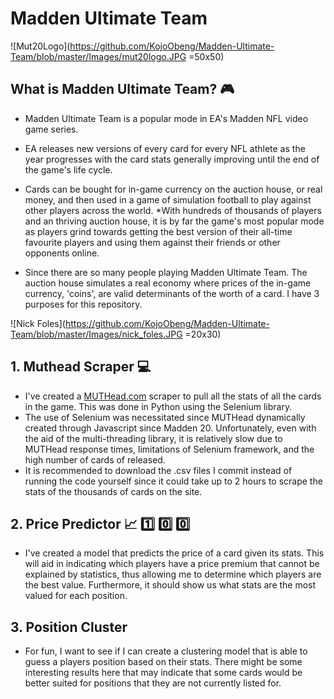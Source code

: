 # Madden Ultimate Team

![Mut20Logo](https://github.com/KojoObeng/Madden-Ultimate-Team/blob/master/Images/mut20logo.JPG =50x50)

## What is Madden Ultimate Team? :video_game:

- Madden Ultimate Team is a popular mode in EA's Madden NFL video game series.
- EA releases new versions of every card for every NFL athlete as the year progresses with the card stats generally improving until the end of the game's life cycle.
- Cards can be bought for in-game currency on the auction house, or real money, and then used in a game of simulation football to play against other players across the world.
  \*With hundreds of thousands of players and an thriving auction house, it is by far the game's most popular mode as players grind towards getting the best version of their all-time favourite players and using them against their friends or other opponents online.

- Since there are so many people playing Madden Ultimate Team. The auction house simulates a real economy where prices of the in-game currency, 'coins', are valid determinants of the worth of a card. I have 3 purposes for this repository.

![Nick Foles](https://github.com/KojoObeng/Madden-Ultimate-Team/blob/master/Images/nick_foles.JPG =20x30)

## 1. Muthead Scraper :computer:

- I've created a [MUTHead.com](https://www.muthead.com/20/players/) scraper to pull all the stats of all the cards in the game. This was done in Python using the Selenium library.
- The use of Selenium was necessitated since MUTHead dynamically created through Javascript since Madden 20. Unfortunately, even with the aid of the multi-threading library, it is relatively slow due to MUTHead response times, limitations of Selenium framework, and the high number of cards of released.
- It is recommended to download the .csv files I commit instead of running the code yourself since it could take up to 2 hours to scrape the stats of the thousands of cards on the site.

## 2. Price Predictor :chart_with_upwards_trend: :one: :zero: :zero:

- I've created a model that predicts the price of a card given its stats. This will aid in indicating which players have a price premium that cannot be explained by statistics, thus allowing me to determine which players are the best value. Furthermore, it should show us what stats are the most valued for each position.

## 3. Position Cluster

- For fun, I want to see if I can create a clustering model that is able to guess a players position based on their stats. There might be some interesting results here that may indicate that some cards would be better suited for positions that they are not currently listed for.
